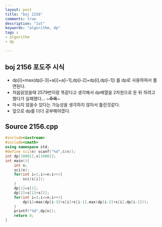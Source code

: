 ```yaml
---
layout: post
title: "boj 2156"
comments: true
description: "1st"
keywords: "algorithm, dp"
tags : 
- algorithm
- dp

---
```


## boj 2156 포도주 시식
* dp[i]=max(dp[i-3]+a[i]+a[i-1],dp[i-2]+dp[i],dp[i-1]) 를 dp로 사용하여서 풀면된다.
* 처음읽었을때 2579번이랑 똑같다고 생각해서 dp배열을 2차원으로 둔 뒤 하려고 했다가 실패했다... ~~~주륵~~~
* 마시지 않을수 있다는 가능성을 생각하지 않아서 틀린것같다.
* 앞으로 dp를 더더 공부해야겠다.
## Source 2156.cpp
```cpp
#include<iostream>
#include<cmath>
using namespace std;
#define sci(n) scanf("%d",&(n));
int dp[10001],s[10001];
int main(){
    int n;
    sci(n);
    for(int i=1;i<=n;i++){
        sci(s[i]);
    }
    dp[1]=s[1];
    dp[2]=s[1]+s[2];
    for(int i=3;i<=n;i++){
        dp[i]=max(dp[i-3]+s[i]+s[i-1],max(dp[i-2]+s[i],dp[i-1]));
    }
    printf("%d",dp[n]);
    return 0;
}
```
